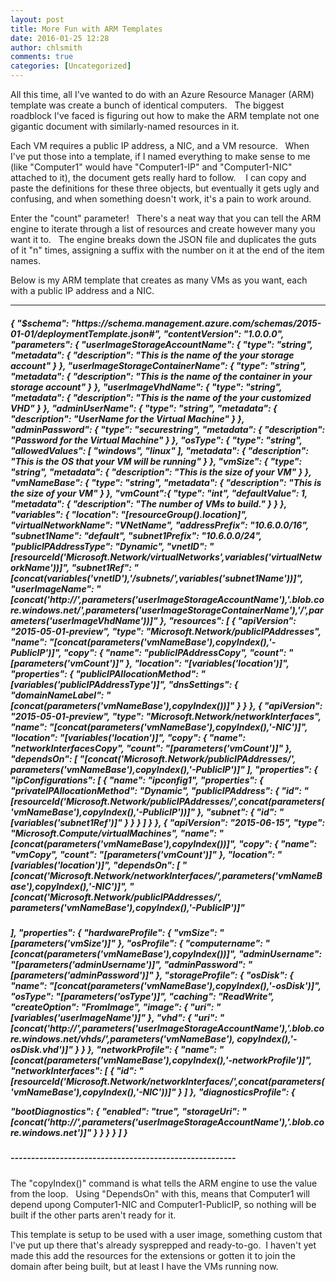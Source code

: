 ```yaml
---
layout: post
title: More Fun with ARM Templates
date: 2016-01-25 12:28
author: chlsmith
comments: true
categories: [Uncategorized]
---
```

All this time, all I've wanted to do with an Azure Resource Manager (ARM) template was create a bunch of identical computers.   The biggest roadblock I've faced is figuring out how to make the ARM template not one gigantic document with similarly-named resources in it.

Each VM requires a public IP address, a NIC, and a VM resource.   When I've put those into a template, if I named everything to make sense to me (like "Computer1" would have "Computer1-IP" and "Computer1-NIC" attached to it), the document gets really hard to follow.    I can copy and paste the definitions for these three objects, but eventually it gets ugly and confusing, and when something doesn't work, it's a pain to work around.

Enter the "count" parameter!   There's a neat way that you can tell the ARM engine to iterate through a list of resources and create however many you want it to.   The engine breaks down the JSON file and duplicates the guts of it "n" times, assigning a suffix with the number on it at the end of the item names.

Below is my ARM template that creates as many VMs as you want, each with a public IP address and a NIC.

---------------------
<h5><em>{</em>
<em> "$schema": "https://schema.management.azure.com/schemas/2015-01-01/deploymentTemplate.json#",</em>
<em> "contentVersion": "1.0.0.0",</em>
<em> "parameters": {</em>
<em> "userImageStorageAccountName": {</em>
<em> "type": "string",</em>
<em> "metadata": {</em>
<em> "description": "This is the name of the your storage account"</em>
<em> }</em>
<em> },</em>
<em> "userImageStorageContainerName": {</em>
<em> "type": "string",</em>
<em> "metadata": {</em>
<em> "description": "This is the name of the container in your storage account"</em>
<em> }</em>
<em> },</em>
<em> "userImageVhdName": {</em>
<em> "type": "string",</em>
<em> "metadata": {</em>
<em> "description": "This is the name of the your customized VHD"</em>
<em> }</em>
<em> },</em>
<em> "adminUserName": {</em>
<em> "type": "string",</em>
<em> "metadata": {</em>
<em> "description": "UserName for the Virtual Machine"</em>
<em> }</em>
<em> },</em>
<em> "adminPassword": {</em>
<em> "type": "securestring",</em>
<em> "metadata": {</em>
<em> "description": "Password for the Virtual Machine"</em>
<em> }</em>
<em> },</em>
<em> "osType": {</em>
<em> "type": "string",</em>
<em> "allowedValues": [</em>
<em> "windows",</em>
<em> "linux"</em>
<em> ],</em>
<em> "metadata": {</em>
<em> "description": "This is the OS that your VM will be running"</em>
<em> }</em>
<em> },</em>
<em> "vmSize": {</em>
<em> "type": "string",</em>
<em> "metadata": {</em>
<em> "description": "This is the size of your VM"</em>
<em> }</em>
<em> },</em>
<em> "vmNameBase": {</em>
<em> "type": "string",</em>
<em> "metadata": {</em>
<em> "description": "This is the size of your VM"</em>
<em> }</em>
<em> },</em>
<em> "vmCount":{</em>
<em> "type": "int",</em>
<em> "defaultValue": 1,</em>
<em> "metadata": {</em>
<em> "description": "The number of VMs to build."</em>
<em> }</em>
<em> }</em>
<em> },</em>
<em> "variables": {</em>
<em> "location": "[resourceGroup().location]",</em>
<em> "virtualNetworkName": "VNetName",</em>
<em> "addressPrefix": "10.6.0.0/16",</em>
<em> "subnet1Name": "default",</em>
<em> "subnet1Prefix": "10.6.0.0/24",</em>
<em> "publicIPAddressType": "Dynamic",</em>
<em> "vnetID": "[resourceId('Microsoft.Network/virtualNetworks',variables('virtualNetworkName'))]",</em>
<em> "subnet1Ref": "[concat(variables('vnetID'),'/subnets/',variables('subnet1Name'))]",</em>
<em> "userImageName": "[concat('http://',parameters('userImageStorageAccountName'),'.blob.core.windows.net/',parameters('userImageStorageContainerName'),'/',parameters('userImageVhdName'))]"</em>
<em> },</em>
<em> "resources": [</em>
<em> {</em>
<em> "apiVersion": "2015-05-01-preview",</em>
<em> "type": "Microsoft.Network/publicIPAddresses",</em>
<em> "name": "[concat(parameters('vmNameBase'),copyIndex(),'-PublicIP')]",</em>
<em> "copy": { </em>
<em> "name": "publicIPAddressCopy", </em>
<em> "count": "[parameters('vmCount')]" </em>
<em> },</em>
<em> "location": "[variables('location')]",</em>
<em> "properties": {</em>
<em> "publicIPAllocationMethod": "[variables('publicIPAddressType')]",</em>
<em> "dnsSettings": {</em>
<em> "domainNameLabel": "[concat(parameters('vmNameBase'),copyIndex())]"</em>
<em> }</em>
<em> }</em>
<em> },</em>
<em> {</em>
<em> "apiVersion": "2015-05-01-preview",</em>
<em> "type": "Microsoft.Network/networkInterfaces",</em>
<em> "name": "[concat(parameters('vmNameBase'),copyIndex(),'-NIC')]",</em>
<em> "location": "[variables('location')]",</em>
<em> "copy": { </em>
<em> "name": "networkInterfacesCopy", </em>
<em> "count": "[parameters('vmCount')]" </em>
<em> },</em>
<em> "dependsOn": [</em>
<em> "[concat('Microsoft.Network/publicIPAddresses/', parameters('vmNameBase'),copyIndex(),'-PublicIP')]"</em>
<em> ],</em>
<em> "properties": {</em>
<em> "ipConfigurations": [</em>
<em> {</em>
<em> "name": "ipconfig1",</em>
<em> "properties": {</em>
<em> "privateIPAllocationMethod": "Dynamic",</em>
<em> "publicIPAddress": {</em>
<em> "id": "[resourceId('Microsoft.Network/publicIPAddresses/',concat(parameters('vmNameBase'),copyIndex(),'-PublicIP'))]"</em>
<em> },</em>
<em> "subnet": {</em>
<em> "id": "[variables('subnet1Ref')]"</em>
<em> }</em>
<em> }</em>
<em> }</em>
<em> ]</em>
<em> }</em>
<em> },</em>
<em> {</em>
<em> "apiVersion": "2015-06-15",</em>
<em> "type": "Microsoft.Compute/virtualMachines",</em>
<em> "name": "[concat(parameters('vmNameBase'),copyIndex())]",</em>
<em> "copy": { </em>
<em> "name": "vmCopy", </em>
<em> "count": "[parameters('vmCount')]" </em>
<em> },</em>
<em> "location": "[variables('location')]",</em>
<em> "dependsOn": [</em>
<em> "[concat('Microsoft.Network/networkInterfaces/',parameters('vmNameBase'),copyIndex(),'-NIC')]",</em>
<em> "[concat('Microsoft.Network/publicIPAddresses/', parameters('vmNameBase'),copyIndex(),'-PublicIP')]"</em></h5>
<h5><em>],</em>
<em> "properties": {</em>
<em> "hardwareProfile": {</em>
<em> "vmSize": "[parameters('vmSize')]"</em>
<em> },</em>
<em> "osProfile": {</em>
<em> "computername": "[concat(parameters('vmNameBase'),copyIndex())]",</em>
<em> "adminUsername": "[parameters('adminUsername')]",</em>
<em> "adminPassword": "[parameters('adminPassword')]"</em>
<em> },</em>
<em> "storageProfile": {</em>
<em> "osDisk": {</em>
<em> "name": "[concat(parameters('vmNameBase'),copyIndex(),'-osDisk')]",</em>
<em> "osType": "[parameters('osType')]",</em>
<em> "caching": "ReadWrite",</em>
<em> "createOption": "FromImage",</em>
<em> "image": {</em>
<em> "uri": "[variables('userImageName')]"</em>
<em> },</em>
<em> "vhd": {</em>
<em> "uri": "[concat('http://',parameters('userImageStorageAccountName'),'.blob.core.windows.net/vhds/',parameters('vmNameBase'), copyIndex(),'-osDisk.vhd')]"</em>
<em> }</em>
<em> }</em>
<em> },</em>
<em> "networkProfile": {</em>
<em> "name": "[concat(parameters('vmNameBase'),copyIndex(),'-networkProfile')]",</em>
<em> "networkInterfaces": [</em>
<em> {</em>
<em> "id": "[resourceId('Microsoft.Network/networkInterfaces/',concat(parameters('vmNameBase'),copyIndex(),'-NIC'))]"</em>
<em> }</em>
<em> ]</em>
<em> },</em>
<em> "diagnosticsProfile": {</em>

<em> "bootDiagnostics": {</em>
<em> "enabled": "true",</em>
<em> "storageUri": "[concat('http://',parameters('userImageStorageAccountName'),'.blob.core.windows.net')]"</em>
<em> }</em>
<em> }</em>
<em> }</em>
<em> }</em>
<em> ]</em>
<em>}</em></h5>
<h5>-------------------------------------------------------</h5>
The "copyIndex()" command is what tells the ARM engine to use the value from the loop.   Using "DependsOn" with this, means that Computer1 will depend upong Computer1-NIC and Computer1-PublicIP, so nothing will be built if the other parts aren't ready for it.

This template is setup to be used with a user image, something custom that I've put up there that's already sysprepped and ready-to-go.  I haven't yet made this add the resources for the extensions or gotten it to join the domain after being built, but at least I have the VMs running now.
